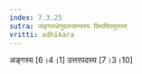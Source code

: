 ```yaml
---
index: 7.3.25
sutra: जङ्गलधेनुवलजान्तस्य विभाषितमुत्तरम्‌
vritti: adhikara
---
```


 अङ्गस्य [6।4।1]  उत्तरपदस्य [7।3।10] 